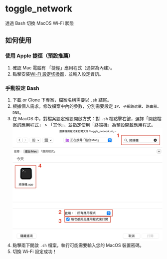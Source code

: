 # toggle_network

透過 Bash 切換 MacOS Wi-Fi 狀態

## 如何使用

### 使用 Apple 捷徑（預設推薦）

1. 確認 Mac 電腦有 「捷徑」應用程式（通常為內建）。
2. 點擊安裝[Wi-Fi 設定切換器](https://www.icloud.com/shortcuts/a45946c0b5334d4c9ffc644ce5cf5c8b)，並輸入設定資訊。

### 手動設定 Bash

1. 下載 or Clone 下專案，檔案名稱需要以 `.sh` 結尾。
2. 根據個人需求，修改檔案中內的參數，分別需要設定 `IP`、`子網路遮罩`、`路由器`、`DNS`。
3. 在 MacOS 中，對檔案設定預設開啟方式：對 `.sh` 檔點擊右鍵，選擇「開啟檔案的應用程式」 > 「其他」，並指定使用「終端機」為預設開啟應用程式。
![設定應用程式預設開啟方式](/Image01.jpg)
4. 點擊兩下開啟 `.sh` 檔案，執行可能需要輸入您的 MacOS 裝置密碼。
5. 切換 Ｗi-Fi 設定成功！
